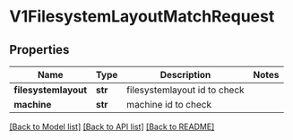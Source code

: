 # V1FilesystemLayoutMatchRequest

## Properties
Name | Type | Description | Notes
------------ | ------------- | ------------- | -------------
**filesystemlayout** | **str** | filesystemlayout id to check | 
**machine** | **str** | machine id to check | 

[[Back to Model list]](../README.md#documentation-for-models) [[Back to API list]](../README.md#documentation-for-api-endpoints) [[Back to README]](../README.md)


